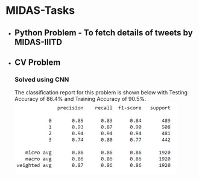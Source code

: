 # MIDAS-Tasks
- ## Python Problem - To fetch details of tweets by MIDAS-IIITD
- ## CV Problem
    ### Solved using CNN
  The classification report for this problem is shown below with Testing Accuracy of 86.4% and Training Accuracy of 90.5%.
![alt text](https://github.com/kapilbindal/MIDAS-Tasks/blob/master/root/CV%20Problem/Classification%20Report.JPG)
